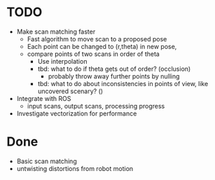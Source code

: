 # TODO
- Make scan matching faster
    - Fast algorithm to move scan to a proposed pose
    - Each point can be changed to (r,theta) in new pose, 
    - compare points of two scans in order of theta
        - Use interpolation
        - tbd: what to do if theta gets out of order? (occlusion)
            - probably throw away further points by nulling
        - tbd: what to do about inconsistencies in points of view, like uncovered scenary? ()
- Integrate with ROS
    - input scans, output scans, processing progress
- Investigate vectorization for performance


# Done
- Basic scan matching
- untwisting distortions from robot motion